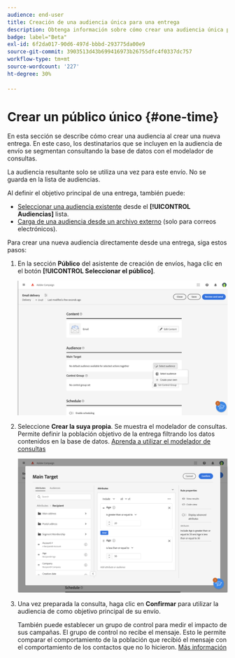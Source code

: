 ```yaml
---
audience: end-user
title: Creación de una audiencia única para una entrega
description: Obtenga información sobre cómo crear una audiencia única para una entrega.
badge: label="Beta"
exl-id: 6f2da017-90d6-497d-bbbd-293775da00e9
source-git-commit: 3903513d43b699416973b26755dfc4f0337dc757
workflow-type: tm+mt
source-wordcount: '227'
ht-degree: 30%

---
```


# Crear un público único {#one-time}

En esta sección se describe cómo crear una audiencia al crear una nueva entrega. En este caso, los destinatarios que se incluyen en la audiencia de envío se segmentan consultando la base de datos con el modelador de consultas.

La audiencia resultante solo se utiliza una vez para este envío. No se guarda en la lista de audiencias.

Al definir el objetivo principal de una entrega, también puede:

* [Seleccionar una audiencia existente](add-audience.md) desde el **[!UICONTROL Audiencias]** lista.
* [Carga de una audiencia desde un archivo externo](file-audience.md) (solo para correos electrónicos).

Para crear una nueva audiencia directamente desde una entrega, siga estos pasos:

1. En la sección **Público** del asistente de creación de envíos, haga clic en el botón **[!UICONTROL Seleccionar el público]**.

   ![](assets/segment-builder0.png)

1. Seleccione **Crear la suya propia**. Se muestra el modelador de consultas. Permite definir la población objetivo de la entrega filtrando los datos contenidos en la base de datos. [Aprenda a utilizar el modelador de consultas](../query/query-modeler-overview.md)

   ![](assets/segment-builder.png)

1. Una vez preparada la consulta, haga clic en **Confirmar** para utilizar la audiencia de como objetivo principal de su envío.

   También puede establecer un grupo de control para medir el impacto de sus campañas. El grupo de control no recibe el mensaje. Esto le permite comparar el comportamiento de la población que recibió el mensaje con el comportamiento de los contactos que no lo hicieron. [Más información](control-group.md)
